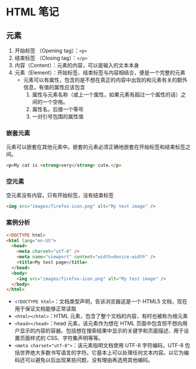 # HTML 笔记

## 元素

1. 开始标签 （Opening tag）：`<p>`
2. 结束标签 （Closing tag）：`</p>`
3. 内容（Content）：元素的内容，可以是输入的文本本身
4. 元素（Element）：开始标签、结束标签与内容相结合，便是一个完整的元素
   - 元素可以有属性，包含的是不想在真正的内容中出现的和元素有关的额外信息，有值的属性应该包含
     1. 属性与元素名称（或上一个属性，如果元素有超过一个属性的话）之间的一个空格。
     2. 属性名，后接一个等号
     3. 一对引号包围的属性值

### 嵌套元素

元素可以嵌套在其他元素中。嵌套的元素必须正确地嵌套在开始标签和结束标签之间。

```html
<p>My cat is <strong>very</strong> cute.</p>
```

### 空元素

空元素没有内容，只有开始标签，没有结束标签

```html
<img src="images/firefox-icon.png" alt="My test image" />
```

### 案例分析

```html
<!DOCTYPE html>
<html lang="en-US">
  <head>
    <meta charset="utf-8" />
    <meta name="viewport" content="width=device-width" />
    <title>My test page</title>
  </head>
  <body>
    <img src="images/firefox-icon.png" alt="My test image" />
  </body>
</html>
```

- `<!DOCTYPE html>`：文档类型声明，告诉浏览器这是一个 HTML5 文档，现在用于保证文档能够正常读取
- `<html></html>`：HTML 元素，包含了整个文档的内容，有时也被称为根元素
- `<head></head>`：head 元素，该元素作为想在 HTML 页面中包含但不想向用户显示的内容的容器。包括想在搜索结果中显示的关键字和页面描述、用于设置页面样式的 CSS、字符集声明等等。
- `<meta charset="utf-8">`：该元素指明文档使用 UTF-8 字符编码，UTF-8 包括世界绝大多数书写语言的字符。它基本上可以处理任何文本内容。以它为编码还可以避免以后出现某些问题，没有理由再选用其他编码。
